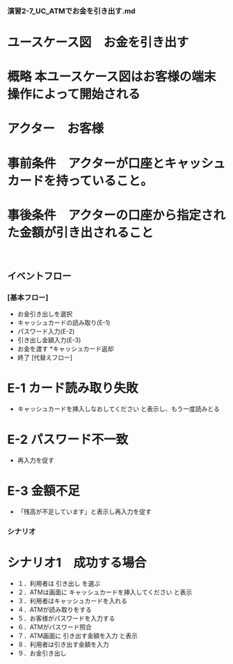### 演習2-7_UC_ATMでお金を引き出す.md
# ユースケース図　お金を引き出す
# 概略 本ユースケース図はお客様の端末操作によって開始される
# アクター　お客様
# 事前条件　アクターが口座とキャッシュカードを持っていること。
# 事後条件　アクターの口座から指定された金額が引き出されること
​
## イベントフロー
### [基本フロー]
* お金引き出しを選択
* キャッシュカードの読み取り(E-1)
* パスワード入力(E-2)
* 引き出し金額入力(E-3)
* お金を渡す
*キャッシュカード返却
* 終了
[代替えフロー]
# E-1 カード読み取り失敗
* キャッシュカードを挿入しなおしてください と表示し、もう一度読みとる
# E-2 パスワード不一致
* 再入力を促す
# E-3 金額不足
* 「残高が不足しています」と表示し再入力を促す
​
### シナリオ
# シナリオ1　成功する場合
* １．利用者は 引き出し を選ぶ
* ２．ATMは画面に キャッシュカードを挿入してください と表示　　
* ３．利用者はキャッシュカードを入れる
* ４．ATMが読み取りをする
* ５．お客様がパスワードを入力する
* ６．ATMがパスワード照合
* ７．ATM画面に 引き出す金額を入力 と表示
* ８．利用者は引き出す金額を入力
* ９．お金引き出し
